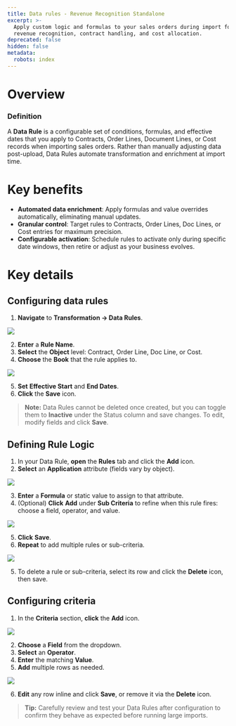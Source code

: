 ```yaml
---
title: Data rules - Revenue Recognition Standalone
excerpt: >-
  Apply custom logic and formulas to your sales orders during import for precise
  revenue recognition, contract handling, and cost allocation.
deprecated: false
hidden: false
metadata:
  robots: index
---
```

# Overview

### Definition

A **Data Rule** is a configurable set of conditions, formulas, and effective dates that you apply to Contracts, Order Lines, Document Lines, or Cost records when importing sales orders. Rather than manually adjusting data post-upload, Data Rules automate transformation and enrichment at import time.

# Key benefits

* **Automated data enrichment**: Apply formulas and value overrides automatically, eliminating manual updates.
* **Granular control**: Target rules to Contracts, Order Lines, Doc Lines, or Cost entries for maximum precision.
* **Configurable activation**: Schedule rules to activate only during specific date windows, then retire or adjust as your business evolves.

# Key details

## Configuring data rules

1. **Navigate** to **Transformation → Data Rules**.

<Image align="center" className="border" border={true} src="https://files.readme.io/bb61372-image.png" />

2. **Enter** a **Rule Name**.
3. **Select** the **Object** level: Contract, Order Line, Doc Line, or Cost.
4. **Choose** the **Book** that the rule applies to.

<Image align="center" className="border" border={true} src="https://files.readme.io/34685d1-image.png" />

5. **Set** **Effective Start** and **End Dates**.
6. **Click** the **Save** icon.

> **Note:** Data Rules cannot be deleted once created, but you can toggle them to **Inactive** under the Status column and save changes. To edit, modify fields and click **Save**.

## Defining Rule Logic

1. In your Data Rule, **open** the **Rules** tab and click the **Add** icon.
2. **Select** an **Application** attribute (fields vary by object).

<Image align="center" className="border" border={true} src="https://files.readme.io/aa3f447-image.png" />

3. **Enter** a **Formula** or static value to assign to that attribute.
4. (Optional) **Click** **Add** under **Sub Criteria** to refine when this rule fires: choose a field, operator, and value.

<Image align="center" className="border" border={true} src="https://files.readme.io/2bebae0-image.png" />

5. **Click** **Save**.
6. **Repeat** to add multiple rules or sub-criteria.

<Image align="center" className="border" border={true} src="https://files.readme.io/bda0b72-image.png" />

5. To delete a rule or sub-criteria, select its row and click the **Delete** icon, then save.

## Configuring criteria

1. In the **Criteria** section, **click** the **Add** icon.

<Image align="center" className="border" border={true} src="https://files.readme.io/2f8bfa0-image.png" />

2. **Choose** a **Field** from the dropdown.
3. **Select** an **Operator**.
4. **Enter** the matching **Value**.
5. **Add** multiple rows as needed.

<Image align="center" className="border" border={true} src="https://files.readme.io/9e698ad-image.png" />

6. **Edit** any row inline and click **Save**, or remove it via the **Delete** icon.

> **Tip:** Carefully review and test your Data Rules after configuration to confirm they behave as expected before running large imports.